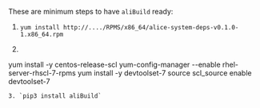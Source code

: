 These are minimum steps to have `aliBuild` ready:
1. `yum install http://..../RPMS/x86_64/alice-system-deps-v0.1.0-1.x86_64.rpm`
2. ```
yum install -y centos-release-scl
yum-config-manager --enable rhel-server-rhscl-7-rpms
yum install -y devtoolset-7
source scl_source enable devtoolset-7
```
3. `pip3 install aliBuild`
